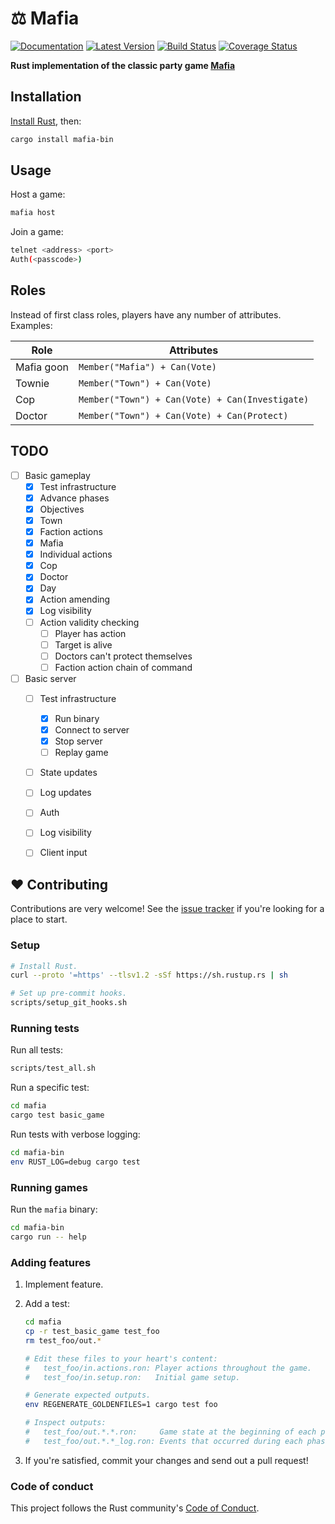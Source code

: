 # ⚖️ Mafia

[![Documentation](https://docs.rs/mafia/badge.svg)](https://docs.rs/mafia) [![Latest Version](https://img.shields.io/crates/v/mafia.svg)](https://crates.io/crates/mafia) [![Build Status](https://travis-ci.org/calder/mafia.svg?branch=master)](https://travis-ci.org/calder/mafia) [![Coverage Status](https://coveralls.io/repos/github/calder/mafia/badge.svg?branch=master)](https://coveralls.io/github/calder/mafia?branch=master)

**Rust implementation of the classic party game [Mafia](https://en.wikipedia.org/wiki/Mafia_(party_game))**



## Installation

[Install Rust](https://rustup.rs/), then:

```sh
cargo install mafia-bin
```



## Usage

Host a game:

```sh
mafia host
```

Join a game:

```sh
telnet <address> <port>
Auth(<passcode>)
```



## Roles

Instead of first class roles, players have any number of attributes. Examples:

| Role | Attributes |
| ---- | ---------- |
| Mafia goon | `Member("Mafia") + Can(Vote)` |
| Townie | `Member("Town") + Can(Vote)` |
| Cop | `Member("Town") + Can(Vote) + Can(Investigate)` |
| Doctor | `Member("Town") + Can(Vote) + Can(Protect)` |



## TODO

* [ ] Basic gameplay
    * [X] Test infrastructure
    * [X] Advance phases
    * [X] Objectives
    * [X] Town
    * [X] Faction actions
    * [X] Mafia
    * [X] Individual actions
    * [X] Cop
    * [X] Doctor
    * [X] Day
    * [X] Action amending
    * [X] Log visibility
    * [ ] Action validity checking
        * [ ] Player has action
        * [ ] Target is alive
        * [ ] Doctors can't protect themselves
        * [ ] Faction action chain of command
* [ ] Basic server
    * [ ] Test infrastructure
        * [X] Run binary
        * [X] Connect to server
        * [X] Stop server
        * [ ] Replay game
    * [ ] State updates
    * [ ] Log updates
    * [ ] Auth
    * [ ] Log visibility
    * [ ] Client input



## ❤️ Contributing

Contributions are very welcome! See the [issue tracker](https://github.com/calder/rust-mafia/issues) if you're looking for a place to start.

### Setup

```sh
# Install Rust.
curl --proto '=https' --tlsv1.2 -sSf https://sh.rustup.rs | sh

# Set up pre-commit hooks.
scripts/setup_git_hooks.sh
```

### Running tests

Run all tests:

```sh
scripts/test_all.sh
```

Run a specific test:

```sh
cd mafia
cargo test basic_game
```

Run tests with verbose logging:

```sh
cd mafia-bin
env RUST_LOG=debug cargo test
```



### Running games

Run the `mafia` binary:

```sh
cd mafia-bin
cargo run -- help
```



### Adding features

1.  Implement feature.

2.  Add a test:

    ```sh
    cd mafia
    cp -r test_basic_game test_foo
    rm test_foo/out.*

    # Edit these files to your heart's content:
    #   test_foo/in.actions.ron: Player actions throughout the game.
    #   test_foo/in.setup.ron:   Initial game setup.

    # Generate expected outputs.
    env REGENERATE_GOLDENFILES=1 cargo test foo

    # Inspect outputs:
    #   test_foo/out.*.*.ron:     Game state at the beginning of each phase.
    #   test_foo/out.*.*_log.ron: Events that occurred during each phase.
    ```

3.  If you're satisfied, commit your changes and send out a pull request!



### Code of conduct

This project follows the Rust community's [Code of Conduct](https://www.rust-lang.org/policies/code-of-conduct).
